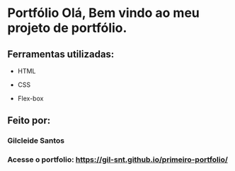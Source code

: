 # Portfólio Olá, Bem vindo ao meu projeto de portfólio.

## Ferramentas utilizadas:

* HTML

* CSS

* Flex-box

## Feito por:

### Gilcleide Santos

### Acesse o portfolio: https://gil-snt.github.io/primeiro-portfolio/

